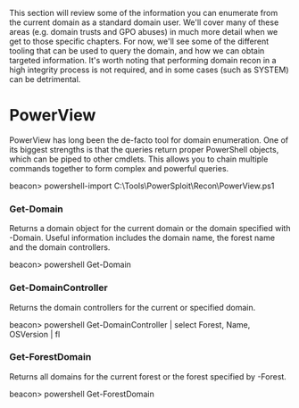 This section will review some of the information you can enumerate from the current domain as a standard domain user. We'll cover many of these areas (e.g. domain trusts and GPO abuses) in much more detail when we get to those specific chapters. For now, we'll see some of the different tooling that can be used to query the domain, and how we can obtain targeted information.
It's worth noting that performing domain recon in a high integrity process is not required, and in some cases (such as SYSTEM) can be detrimental.

# PowerView 

PowerView has long been the de-facto tool for domain enumeration.  One of its biggest strengths is that the queries return proper PowerShell objects, which can be piped to other cmdlets.  This allows you to chain multiple commands together to form complex and powerful queries.

beacon> powershell-import C:\Tools\PowerSploit\Recon\PowerView.ps1

### Get-Domain

Returns a domain object for the current domain or the domain specified with -Domain. Useful information includes the domain name, the forest name and the domain controllers.

beacon> powershell Get-Domain

### Get-DomainController

Returns the domain controllers for the current or specified domain.

  beacon> powershell Get-DomainController | select Forest, Name, OSVersion | fl

### Get-ForestDomain

Returns all domains for the current forest or the forest specified by -Forest.

beacon> powershell Get-ForestDomain
